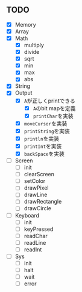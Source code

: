 ## TODO
- [x] Memory
- [x] Array
- [x] Math
    - [x] multiply
    - [x] divide
    - [x] sqrt
    - [x] min
    - [x] max
    - [x] abs
- [x] String
- [x] Output
    - [x] `A`が正しくprintできる
        - [x] `A`のbit mapを定義
        - [x] `printChar`を実装
    - [x] `moveCursor`を実装
    - [x] `printString`を実装
    - [x] `println`を実装
    - [x] `printInt`を実装
    - [x] `backSpace`を実装
- [ ] Screen
    - [ ] init
    - [ ] clearScreen
    - [ ] setColor
    - [ ] drawPixel
    - [ ] drawLine
    - [ ] drawRectangle
    - [ ] drawCircle
- [ ] Keyboard
    - [ ] init
    - [ ] keyPressed
    - [ ] readChar
    - [ ] readLine
    - [ ] readInt
- [ ] Sys
    - [ ] init
    - [ ] halt
    - [ ] wait
    - [ ] error
